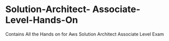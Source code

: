 # Solution-Architect- Associate-Level-Hands-On
Contains All the Hands on for Aws Solution Architect Associate Level Exam
